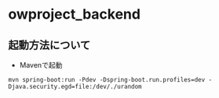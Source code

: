 # owproject_backend
## 起動方法について
- Mavenで起動
```
mvn spring-boot:run -Pdev -Dspring-boot.run.profiles=dev -Djava.security.egd=file:/dev/./urandom
```